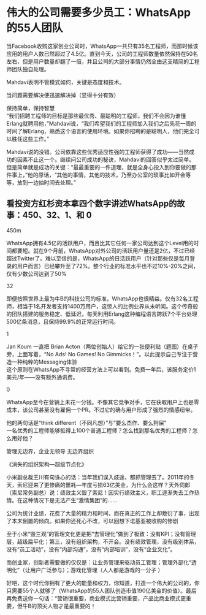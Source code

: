 
# 伟大的公司需要多少员工：WhatsApp的55人团队

当Facebook收购这家创业公司时，WhatsApp一共只有35名工程师，而那时候该应用的用户人数已然超过了4.5亿。直到今天，公司的工程师数量依然保持在50名左右，但是用户数量却翻了一倍，并且公司的大部分事情仍然全由这支精简的工程师团队独自处理。  

Mahdavi表明不管模式如何，关键是态度和技术。  

当问题需要解决便迅速解决掉（显得十分有效）  

保持简单，保持智慧  
“我们招聘工程师的目标是那些最优秀、最聪明的工程师，我们不会因为谁懂Erlang就聘用他，”Mahdavi说，“我们希望我们的工程师加入我们之后先花一周的时间了解Erlang，熟悉这个语言的使用环境。如果你招聘的是聪明人，他们完全可以胜任这些工作。”

Mahdavi说的没错。公司依靠这些优秀适应性强的工程师获得了成功——当然成功的因素不止这一个。继续问公司成功的秘诀，Mahdavi的回答似乎太过简单。但是简单就是成功的关键：“最最重要的一件道理，就是全身心投入到你要做的那件事上，”他的原话，“其他的事情，其他的技术，乃至办公室的琐事比如开会等等，放到一边抽时间去处理。”  

## 看投资方红杉资本拿四个数字讲述WhatsApp的故事：450、32、1、和 0
450m

WhatsApp拥有4.5亿的活跃用户，而且比其它任何一家公司达到这个Level用的时间都要短。就在9个月前，WhatsApp对外公司的活跃用户量还是2亿，不过已经超过Twitter了。难以至信的是，WhatsApp的日活跃用户（针对那些仅是每月登录的用户而言）已经攀升至了72%。整个行业的标准水平也不过10%-20%之间，仅有少数公司达到了50%  

32

即便按照世界上最为牛B的科技公司的标准，WhatsApp也很精益。仅有32名工程师，相当于1名开发者支持1400万用户，这惊人的比例业界从未听闻。这个传奇般的团队搭建的服务稳定、低延迟，每天利用Erlang这种编程语言跨跃7个平台处理500亿条消息，且保持99.9%的正常运行时间。  

1

Jan Koum 一直把 Brian Acton（两位创始人）给它的一张便利贴（题图）在桌子旁，上面写着，“No Ads! No Games! No Gimmicks！”。以此提示自己专注于营造一种纯粹的Messaging体验  
这个原则在WhatsApp不寻常的经营方法上可以看到。免费一年后，该服务定价1美元/年——没有额外通讯费。  

0

WhatsApp至今在营销上未花一分钱。不像其它竞争对手，它在获取用户上也是零成本，该公司甚至没有雇佣一个PR。不过它的确与用户形成了强烈的情感纽带。  





他的两句话是“think different（不同凡想）”与“要么杰作、要么狗屎”  
一名优秀的工程师能够抵得上100个普通工程师？怎么找到那名优秀的工程师？怎么用好他？  

管理无边界，企业无领导 无边界组织  

《消失的组织架构—超级节点化》  

小米副总裁王川有句诛心的话：当年我们误入歧途，都抓管理去了。2011年的冬天，索尼迎来了更惨痛的噩耗—年度亏损63亿美金，为什么会这样？天外伺郎（索尼常务副总）说：绩效主义毁了索尼！因实行绩效主义，职工逐渐失去工作热情。在这种情况下是无法产生“激情集团”的……

公司为统计业绩，花费了大量的精力和时间，而在真正的工作上却敷衍了事，出现了本末倒置的倾向。如果你还死心不改，可以回想下诺基亚被收购的惨剧  

至于小米“毁三观”的管理文化更是把“去管理化”做到了极致：没有KPI；没有管理层，超级扁平化；第三，没有组织架构，不开会。没有绩效管理，没有级别体系，没有“员工活动”，没有“内部沟通”，没有“内部培训”，没有“企业文化”。  

而创业家，创新者需要做的仅仅是：让业务管理来驱动员工管理；管理外部化“透明化”（让用户广泛参与）；游戏化管理（人人都是游戏的一分子 ）  

好吧，这个时代你拥有了更大的能量和权力，你知道，打造一个伟大的公司的，你只需要55个人就够了（WhatsApp的55人团队创造市值190亿美金的价值）。最后再免费送你一句话：“营销很重要，商业模式比营销重要，产品比商业模式更重要，但牛B的顶尖人物才是最重要的！







